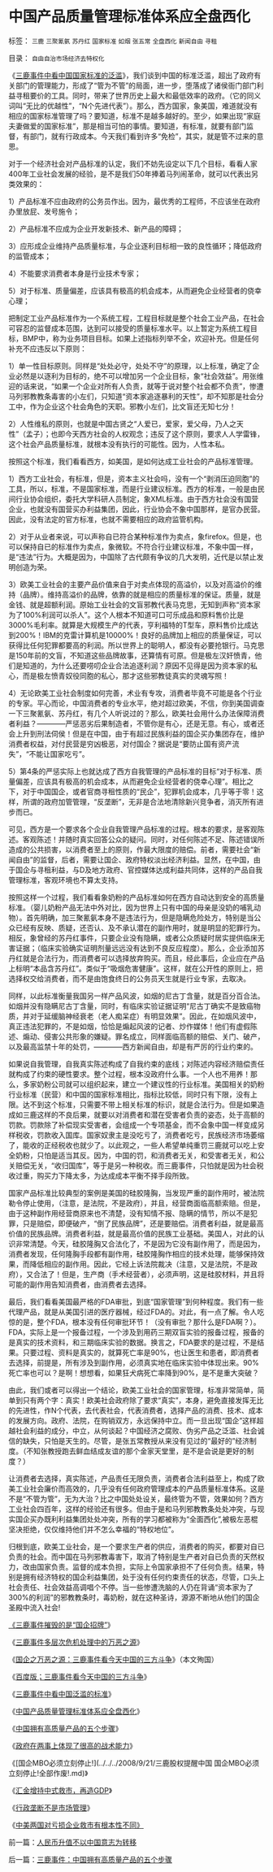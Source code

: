# 中国产品质量管理标准体系应全盘西化

标签： `三鹿` `三聚氰氨` `苏丹红` `国家标准` `如烟` `张五常` `全盘西化` `新闻自由` `寻租` 

目录： `自由自治市场经济去特权化`

《[三鹿事件中看中国国家标准的泛滥](#SinaEditor_Temp_FontName)》，我们谈到中国的标准泛滥，超出了政府有关部门的管理能力，形成了“管为不管”的局面，进一步，堕落成了诸侯衙门部门利益寻租要价的工具。同时，带来了世界历史上最大和最低效率的政府。（它的同义词叫“无比的优越性”，“N个先进代表”）。那么，西方国家，象美国，难道就没有相应的国家标准管理了吗？要知道，标准不是越多越好的。至少，如果出现“家庭夫妻做爱的国家标准”，那是相当可怕的事情。要知道，有标准，就要有部门监督，有部门，就有行政成本。今天我们看到许多“免检”，其实，就是管不过来的意思。



对于一个经济社会对产品标准的认定，我们不妨先设定以下几个目标，看看人家400年工业社会发展的经验，是不是我们50年捧着马列闹革命，就可以代表出另类效果的：

1）产品标准不应由政府的公务员作出。因为，最优秀的工程师，不应该坐在政府办里放屁、发号施令；

2）产品标准不应成为企业开发新技术、新产品的障碍；

3）应形成企业维持产品质量标准，与企业逐利目标相一致的良性循环；降低政府的监管成本；

4）不能要求消费者本身是行业技术专家；

5）对于标准、质量偏差，应该具有极高的机会成本，从而避免企业经营者的侥幸心理；



把制定工业产品标准作为一个系统工程，工程目标就是整个社会工业产品，在社会可容忍的监督成本范围，达到可以接受的质量标准水平。以上暂定为系统工程目标，BMP中，称为业务项目目标。如果上述指标列举不全，欢迎补充。但是任何补充不应违反以下原则：

1）单一性目标原则。同样是“处处必守，处处不守”的原理，以上标准，确定了企业必然是以逐利为目标的，绝不可以增加另一个企业目标，象“社会效益”。用张维迎的话来说，“如果一个企业对所有人负责，就等于说对整个社会都不负责”，惨遭马列邪教教条毒害的小左们，只知道“资本家追逐暴利的天性”，却不知那是社会分工中，作为企业这个社会角色的天职。邪教小左们，比文盲还无知七分！

2）人性维私的原则，也就是中国古贤之“人爱已，爱家，爱父母，乃人之天性”（孟子）；也即今天西方社会的人权观念；违反了这个原则，要求人人学雷锋，这个社会产品质量标准，就根本没有执行的可能性。因为，人性本私。



按照这个标准，我们看看西方，如美国，是如何达成工业社会的产品标准管理。

1）西方工业社会，有标准，但是，资本主义社会吗，没有一个“剥消压迫同胞”的工具，所以，标准，不是国家标准，而是行业建议标准。西方的标准，一般是由民间行业协会组织，委托大学科研人员制定，象XML标准。由于西方社会没有国营企业，也就没有国营买办利益集团，因此，行业协会不象中国那样，是官办民营。因此，没有法定的官方标准，也就不需要相应的政府监管机构。

2）对于从业者来说，可以声称自已符合某种标准作为卖点，象firefox。但是，也可以保持自已的标准作为卖点，象微软。不符合行业建议标准，不象中国一样，是“违法”行为。大概是因为，中国除了古代颇有争议的几大发明，近代是以禁止发明创造为荣。

3）欧美工业社会的主要产品价值来自于对卖点体现的高溢价，以及对高溢价的维持（品牌）。维持高溢价的品牌，依靠的就是相应的质量标准的保证。质量，就是金钱、就是超额利润。原始工业社会的文盲邪教代表马克思，无知到声称“资本家为了100%利润可以杀人”。这个人根本不知道可口可乐成品和原料售价比是3000%毛利率。就算是大规模生产的代表，亨利福特的T型车，原料售价比成达到200%！IBM的克雷计算机是10000%！良好的品牌加上相应的质量保证，可以获得比任何犯罪都要高的利润。所以世界上的聪明人，都没有必要抢银行。马克思是150年前的文盲，不知道这些品牌故事，还算情有可原。但是极左汉奸愤青，他们是知道的，为什么还要唠叨企业合法追逐利润？原因不见得是因为资本家的私心，而是极左愤青奴役同胞的私心，那才这些邪教徒真实的灵魂写照！

4）无论欧美工业社会制度如何完善，术业有专攻，消费者毕竟不可能是各个行业的专家。平心而论，中国消费者的专业水平，绝对超过欧美，不信，你到美国调查一下三聚氰氨、苏丹红，有几个人听说过的？那么，欧美社会用什么办法保障消费者利益？————严惩恶劣后果制造者，不管你是有心，还是无意。有心，或者还会上升到刑法伺侯！但是在中国，由于有超过民族利益的国企买办集团存在，维护消费者权益，对付民营是穷凶极恶，对付国企？据说是“要防止国有资产流失”，“不能让国家吃亏”。

5）第4条的严惩实际上也就达成了西方自我管理的产品标准的目标“对于标准、质量偏差，应该具有极高的机会成本，从而避免企业经营者的侥幸心理”。相比之下，对于中国国企，或者官商寻租性质的“民企”，犯罪机会成本，几乎等于零！这样，所谓的政府加管管理，“反垄断”，无非是合法地清除新兴竞争者，消灭所有进步而已。



可见，西方是一个要求各个企业自我管理产品标准的过程。根本的要求，是客观陈述。客观陈述！并随时真实回答公众的疑问。同时，对任何陈述不足、陈述错误所造成的公共损害，以消费者至上的原则，作最大限度的赔偿。前者，需要社会“新闻自由”的监督，后者，需要让国企、政府特权淡出经济利益。显然，在中国，由于国企与寻租利益，与D及地方政府、官控媒体达成利益共同体，这样的产品自我管理标准，客观环境也不算太支持。



按照这样一个过程，我们看看象奶粉的产品标准如何在西方自动达到安全的高质量标准。（婴儿奶粉产品无法中外对比，因为世界上只有中国的母亲是没奶的哺乳动物）。首先明确，加三聚氰氨本身不是违法行为，但是隐瞒危险处方，特别是当公众已经有反映、质疑，还否认、及不承认潜在的副作用时，就是明显的犯罪行为。相反，象曾经的苏丹红事件，只要企业没有隐瞒，或者公众质疑时居实提供临床无害证据；（临床实验确实证明剂量远远没有达到不良反应程度）。那么，企业添加苏丹红就是合法行为，而消费者可以选择放弃购买。而且，经此事后，企业应在产品上标明“本品含苏丹红”。类似于“吸烟危害健康”。这样，就在公开性的原则上，把选择权交给消费者，而不是由饱食终日的公务员天生就是行业专家，去取决。



同样，以此标准衡量我国另一样产品风波，如烟的尼古丁含量，就是百分百合法。如烟并没有隐瞒尼古丁含量，同时，有临床实验证据证明“尼古丁确实不是致癌物质，并对于延缓脑神经衰老（老人痴呆症）有明显效果”。因此，在如烟风波中，真正违法犯罪的，不是如烟，恰恰是煽起风波的记者、炒作媒体！他们有虚假陈述、煽动、侵害公共形象的嫌疑。罪名成立，同样面临高额的赔偿、关门、破产，以及最高监禁十年的处罚，————西方新闻自由，却是有严厉的行业约束的。



如果说自我管理，自我真实陈述构成了自我约束的底线；对陈述内容经济赔偿责任就构成了约束的硬性要求。整个过程，根本没政府什么事。一个人也不用养！那么，多家奶粉公司就可以组织起来，建立一个建议性的行业标准。美国相关的奶粉行业标准（民营）和中国的国家标准相比，指标比较低，同时只有下限，没有上限。达不到这个标准，只需要不带上相关标准的标识，就是合法行为。但是如果造成如三鹿这样的不良后果，就要以对消费者和潜在受害者负责的姿态，处于高额的罚款。罚款除了补偿现实受害者，会组成一个专项基金，而不会象中国一样变成另样税收，罚款收入国库。国家奴隶主是没吃亏了，消费者吃亏，民族经济市场萎缩了，能收的正经税收也就少了。以此观之，一些人希望单纯重罚三鹿就可以吃上安全奶粉，只怕是适当其反。因为，中国的罚，和消费者无关，和受害者无关，和公关赔偿无关，“收归国库”，等于是另一种税收。而三鹿事件，只怕就是因为社会税收过重，购买力下降太多，为达成成本平衡不择手段所致。



国家产品标准比较典型的案例是美国的硅胶隆胸，当发现严重的副作用时，被法院勒令停止使用，（注意，是法院，不是政府），并且，经营商面临高额索赔。但是，由于这种副作用经营商原来也不清楚，没有知情不报、隐瞒的情节，所以不是犯罪，只是赔偿，即便破产，“倒了民族品牌”，还是要赔偿。消费者利益，就是最高价值的民族品牌。消费者利益，就是最高价值的民族工业基础。美国人，对此的认识非常清楚。今天，硅胶隆胸又合法化了，不是因为它没有副作用了，而是因为，消费者发现，任何隆胸手段都有副作用，硅胶隆胸作相应的技术处理，能够保持效果，而降低相应的副作用。因此，它经上诉法院裁决（注意，又是法院，不是政府），又合法了！但是，生产商（手术经营者），必须声明，这是硅胶材料，并且将可能的副作用告知消费者，由消费者去选择。



最后，我们看看美国最严格的FDA审批，到底“国家管理”到何种程度。我们有一些代理产品，就是从美国引进的医疗器械，经过FDA的。对此，有一点了解。令人吃惊的是，整个FDA，根本没有任何审批环节！（没有审批？那什么是FDA啊？）。FDA，实际上是一个报备过程，一个涉及到用药三期双盲实验的报备过程，报备的是真实的技术资料，和三期临床实验的数据。换言之，FDA要求的是过程，不是结果。只要过程、资料是真实的，就算死亡率是90%，也让医生和患者，即消费者去选择，前提是，所有涉及到副作用，必须真实地在临床实验中体现出来。90%死亡率也可以？是啊！想想看，如果狂犬病死亡率降到90%，是不是重大突破？



由此，我们或者可以得出一个结论，欧美工业社会的国家管理，标准非常简单，简单到只有两个字：真实！欧美社会政府除了要求“真实”，本身，避免直接发挥无比的先进性，作N个代表，去代表社会，代表消费者，选择产品的消费、技术、成本的发展方向。政府、法院，在购销双方，永远保持中立。而一旦出现“国企”这样超越社会利益的成分，中立，从何谈起？中国经济之腐败、伪劣产品之泛滥、社会诚信的缺失，只怕是天生的。尽管，是张五常教授从来没有见过的“最好的”经济制度。（不知张教授跑去鲜血结成友谊的那个金家天堂里，是不是会说是更好的制度？）



让消费者去选择，真实陈述，产品责任无限负责，消费者合法利益至上，构成了欧美工业社会廉价而高效的，几乎没有任何政府管理成本的产品质量标准体系。这是不是“不管为管”，无为大治？比之中国处处设关，最终管为不管，效果如何？西方工业社会四百年，这样的经验还有很多。但由于是和马列邪教教条处处冲突，与现实国企买办既利利益集团处处冲突，所有的学习都被称为“全面西化”,被极左恶棍坚决拒绝，仅仅维持他们并不怎么幸福的“特权地位”。



归根到底，欧美工业社会，是一个要求生产者的供应，消费者的购买，都要对自已负责的社会。而中国在马列邪教毒害下，取消了特别是生产者对自已负责的天然权力，改由国家负责。监督的成本负担，实际上令国家承担不了任何负责。结果，特别是拥有经济特权的国企利益集团，处于没有任何约束责任的状态，尽管，口头上社会责任、社会效益高调唱个不停。当一些惨遭洗脑的人仍在背诵“资本家为了300%的利润”的邪教教条时，毒奶粉，就在这种圣诗，源源不断地从他们的国企圣殿中流入社会!



[《三鹿事件摧毁的是“国企招牌”](../../../2008/9/13/好事？坏事？三鹿事件摧毁的是“国企招牌”.md)》

《[三鹿事件多层次危机处理中的万恶之源](../../../2008/9/15/三鹿事件多层次危机处理中挖掘根源.md)》

《[国企之万恶之源：三鹿事件看今天中国的三方斗争](http://blog.sina.com.cn/s/blog_5563a64d0100ak0k.html)》（本文殉国）

《[百度版；三鹿事件看今天中国的三方斗争](http://hi.baidu.com/darthchn/blog/item/1f7f2ccb3c20448ec8176837.html)》

《[三鹿事件中看中国泛滥的标准](../../../2008/9/16/三鹿事件中看中国泛滥的标准.md)》

《[中国产品质量管理标准体系应全盘西化](../../../2008/9/17/中国产品质量管理标准体系应全盘西化.md)》

《[中国拥有高质量产品的五个步骤](../../../2008/9/18/三鹿事件：中国拥有高质量产品的五个步骤.md)》

《[政府在两事上体现了很高的战术能力](../../../2008/9/20/公共危机和应对例.md)》

《[国企MBO必须立刻停止!](../../../2008/9/21/三鹿股权提醒中国 国企MBO必须立刻停止!全部作废!.md)》

《[汇金增持中式救市，再造GDP](../../../2008/9/24/美国借中国钱救命.md)》

《[行政垄断不是市场管理](../../../2008/11/27/的哥要罢工：行政垄断不是市场管理.md)》

《[中美两国对亏损企业救市有根本性不同》](../../../2008/12/4/中美两国对亏损企业救市有根本性不同.md)

前一篇：[人民币升值不以中国意志为转移](../../../2008/9/16/人民币升值不以中国意志为转移.md)

后一篇：[三鹿事件：中国拥有高质量产品的五个步骤](../../../2008/9/18/三鹿事件：中国拥有高质量产品的五个步骤.md)